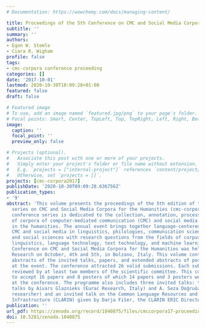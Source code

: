 ```yaml
---
# Documentation: https://wowchemy.com/docs/managing-content/

title: Proceedings of the 5th Conference on CMC and Social Media Corpora for the Humanities
subtitle: ''
summary: ''
authors:
- Egon W. Stemle
- Ciara R. Wigham
profile: false
tags:
- cmc-corpora conference proceeding
categories: []
date: '2017-10-01'
lastmod: 2020-10-30T10:09:28+01:00
featured: false
draft: false

# Featured image
# To use, add an image named `featured.jpg/png` to your page's folder.
# Focal points: Smart, Center, TopLeft, Top, TopRight, Left, Right, BottomLeft, Bottom, BottomRight.
image:
  caption: ''
  focal_point: ''
  preview_only: false

# Projects (optional).
#   Associate this post with one or more of your projects.
#   Simply enter your project's folder or file name without extension.
#   E.g. `projects = ["internal-project"]` references `content/project/deep-learning/index.md`.
#   Otherwise, set `projects = []`.
projects: [cmc-corpora2017]
publishDate: '2020-10-30T09:09:28.636756Z'
publication_types:
- '9'
abstract: 'This volume presents the proceedings of the 5th edition of the annual conference
  series on CMC and Social Media Corpora for the Humanities (cmc-corpora2017). This
  conference series is dedicated to the collection, annotation, processing, and exploitation
  of corpora of computer-mediated communication (CMC) and social media for research
  in the humanities. The annual event brings together language-centered research on
  CMC and social media in linguistics, philologies, communication sciences, media
  and social sciences with research questions from the fields of corpus and computational
  linguistics, language technology, text technology, and machine learning. The 5th
  Conference on CMC and Social Media Corpora for the Humanities was held at Eurac
  Research on October, 4th and 5th, in Bolzano, Italy. This volume contains extended
  abstracts of the invited talks, papers, and extended abstracts of posters presented
  at the event. The conference attracted 26 valid submissions. Each submission was
  reviewed by at least two members of the scientific committee. This committee decided
  to accept 16 papers and 8 posters of which 14 papers and 3 posters were presented
  at the conference. The programme also includes three invited talks: two keynote
  talks by Aivars Glaznieks (Eurac Research, Italy) and A. Seza Doğruöz (Independent
  researcher) and an invited talk on the Common Language Resources and Technology
  Infrastructure (CLARIN) given by Darja Fišer, the CLARIN ERIC Director of User Involvement.'
publication: ''
url_pdf: https://zenodo.org/record/1040875/files/cmccorpora17-proceedings-v2.pdf
doi: 10.5281/zenodo.1040875
---
```

